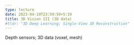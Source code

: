 ```yaml
---
type: lecture
date: 2023-04-19T23:59:59+5:19
title: 3D Vision III (3D data)
#tldr: "3D Deep Learning; Single-View 3D Reconstruction"
---
```

Depth sensors; 3D data (voxel, mesh)